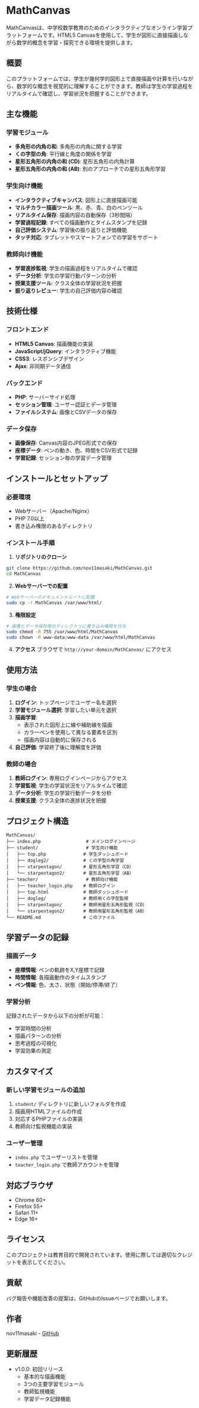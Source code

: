 # MathCanvas

MathCanvasは、中学校数学教育のためのインタラクティブなオンライン学習プラットフォームです。HTML5 Canvasを使用して、学生が図形に直接描画しながら数学的概念を学習・探究できる環境を提供します。

## 概要

このプラットフォームでは、学生が幾何学的図形上で直接描画や計算を行いながら、数学的な概念を視覚的に理解することができます。教師は学生の学習過程をリアルタイムで確認し、学習状況を把握することができます。

## 主な機能

### 学習モジュール
- **多角形の内角の和**: 多角形の内角に関する学習
- **くの字型の角**: 平行線と角度の関係を学習
- **星形五角形の内角の和 (CD)**: 星形五角形の内角計算
- **星形五角形の内角の和 (AB)**: 別のアプローチでの星形五角形学習

### 学生向け機能
- **インタラクティブキャンバス**: 図形上に直接描画可能
- **マルチカラー描画ツール**: 黒、赤、青、白のペンツール
- **リアルタイム保存**: 描画内容の自動保存（3秒間隔）
- **学習過程記録**: すべての描画動作とタイムスタンプを記録
- **自己評価システム**: 学習後の振り返りと評価機能
- **タッチ対応**: タブレットやスマートフォンでの学習をサポート

### 教師向け機能
- **学習進捗監視**: 学生の描画過程をリアルタイムで確認
- **データ分析**: 学生の学習行動パターンの分析
- **授業支援ツール**: クラス全体の学習状況を把握
- **振り返りレビュー**: 学生の自己評価内容の確認

## 技術仕様

### フロントエンド
- **HTML5 Canvas**: 描画機能の実装
- **JavaScript/jQuery**: インタラクティブ機能
- **CSS3**: レスポンシブデザイン
- **Ajax**: 非同期データ通信

### バックエンド
- **PHP**: サーバーサイド処理
- **セッション管理**: ユーザー認証とデータ管理
- **ファイルシステム**: 画像とCSVデータの保存

### データ保存
- **画像保存**: Canvas内容のJPEG形式での保存
- **座標データ**: ペンの動き、色、時間をCSV形式で記録
- **学習記録**: セッション毎の学習データ管理

## インストールとセットアップ

### 必要環境
- Webサーバー（Apache/Nginx）
- PHP 7.0以上
- 書き込み権限のあるディレクトリ

### インストール手順

1. **リポジトリのクローン**
```bash
git clone https://github.com/nov11masaki/MathCanvas.git
cd MathCanvas
```

2. **Webサーバーでの配置**
```bash
# Webサーバーのドキュメントルートに配置
sudo cp -r MathCanvas /var/www/html/
```

3. **権限設定**
```bash
# 画像とデータ保存用のディレクトリに書き込み権限を付与
sudo chmod -R 755 /var/www/html/MathCanvas
sudo chown -R www-data:www-data /var/www/html/MathCanvas
```

4. **アクセス**
ブラウザで `http://your-domain/MathCanvas/` にアクセス

## 使用方法

### 学生の場合

1. **ログイン**: トップページでユーザー名を選択
2. **学習モジュール選択**: 学習したい単元を選択
3. **描画学習**:
   - 表示された図形上に線や補助線を描画
   - カラーペンを使用して異なる要素を区別
   - 描画内容は自動的に保存される
4. **自己評価**: 学習終了後に理解度を評価

### 教師の場合

1. **教師ログイン**: 専用ログインページからアクセス
2. **学習監視**: 学生の学習状況をリアルタイムで確認
3. **データ分析**: 学生の学習行動データを分析
4. **授業支援**: クラス全体の進捗状況を把握

## プロジェクト構造

```
MathCanvas/
├── index.php                 # メインログインページ
├── student/                  # 学生向け機能
│   ├── top.php              # 学生ダッシュボード
│   ├── dogleg2/             # くの字型の角学習
│   ├── starpentagon/        # 星形五角形学習（CD）
│   └── starpentagon2/       # 星形五角形学習（AB）
├── teacher/                  # 教師向け機能
│   ├── teacher_login.php    # 教師ログイン
│   ├── top.html             # 教師ダッシュボード
│   ├── dogleg/              # 教師用くの字型監視
│   ├── starpentagon/        # 教師用星形五角形監視（CD）
│   └── starpentagon2/       # 教師用星形五角形監視（AB）
└── README.md                # このファイル
```

## 学習データの記録

### 描画データ
- **座標情報**: ペンの軌跡をX,Y座標で記録
- **時間情報**: 各描画動作のタイムスタンプ
- **ペン情報**: 色、太さ、状態（開始/停滞/終了）

### 学習分析
記録されたデータから以下の分析が可能：
- 学習時間の分析
- 描画パターンの分析
- 思考過程の可視化
- 学習効果の測定

## カスタマイズ

### 新しい学習モジュールの追加
1. `student/` ディレクトリに新しいフォルダを作成
2. 描画用HTMLファイルの作成
3. 対応するPHPファイルの実装
4. 教師向け監視機能の実装

### ユーザー管理
- `index.php` でユーザーリストを管理
- `teacher_login.php` で教師アカウントを管理

## 対応ブラウザ

- Chrome 60+
- Firefox 55+
- Safari 11+
- Edge 16+

## ライセンス

このプロジェクトは教育目的で開発されています。使用に際しては適切なクレジットを表示してください。

## 貢献

バグ報告や機能改善の提案は、GitHubのIssueページでお願いします。

## 作者

nov11masaki - [GitHub](https://github.com/nov11masaki)

## 更新履歴

- v1.0.0: 初回リリース
  - 基本的な描画機能
  - 3つの主要学習モジュール
  - 教師監視機能
  - 学習データ記録機能
